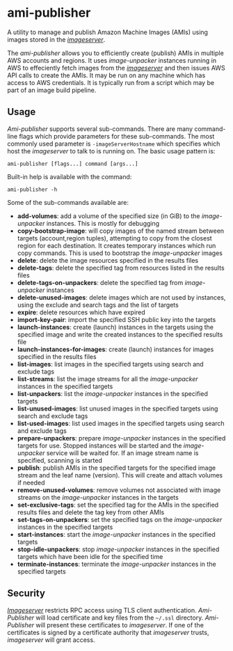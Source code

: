 # ami-publisher
A utility to manage and publish Amazon Machine Images (AMIs) using images stored
in the *[imageserver](../imageserver/README.md)*.

The *ami-publisher* allows you to efficiently create (publish) AMIs in multiple
AWS accounts and regions. It uses *image-unpacker* instances running in AWS to
effeciently fetch images from the *[imageserver](../imageserver/README.md)* and
then issues AWS API calls to create the AMIs. It may be run on any machine which
has access to AWS credentials. It is typically run from a script which may be
part of an image build pipeline.

## Usage
*Ami-publisher* supports several sub-commands. There are many command-line flags
which provide parameters for these sub-commands. The most commonly used
parameter is `-imageServerHostname` which specifies which host the *imageserver*
to talk to is running on. The basic usage pattern is:

```
ami-publisher [flags...] command [args...]
```

Built-in help is available with the command:

```
ami-publisher -h
```

Some of the sub-commands available are:

- **add-volumes**: add a volume of the specified size (in GiB) to the
                   *image-unpacker* instances. This is mostly for debugging
- **copy-bootstrap-image**: will copy images of the named stream between targets
                            (account,region tuples), attempting to copy from the
                            closest region for each destination. It creates
                            temporary instances which run copy commands. This is
                            used to bootstrap the *image-unpacker* images
- **delete**: delete the image resources specified in the results files
- **delete-tags**: delete the specified tag from resources listed in the results
                   files
- **delete-tags-on-unpackers**: delete the specified tag from *image-unpacker*
                                instances
- **delete-unused-images**: delete images which are not used by instances, using
                            the exclude and search tags and the list of targets
- **expire**: delete resources which have expired
- **import-key-pair**: import the specified SSH public key into the targets
- **launch-instances**: create (launch) instances in the targets using the
                        specified image and write the created instances to the
                        specified results file
- **launch-instances-for-images**: create (launch) instances for images
                                   specified in the results files
- **list-images**: list images in the specified targets using search and exclude
                   tags
- **list-streams**: list the image streams for all the *image-unpacker*
                    instances in the specified targets
- **list-unpackers**: list the *image-unpacker* instances in the specified
                      targets
- **list-unused-images**: list unused images in the specified targets using
                          search and exclude tags
- **list-used-images**: list used images in the specified targets using
                          search and exclude tags
- **prepare-unpackers**: prepare *image-unpacker* instances in the specified
                         targets for use. Stopped instances will be started and
                         the *image-unpacker* service will be waited for. If
                         an image stream name is specified, scanning is started
- **publish**: publish AMIs in the specified targets for the specified image
               stream and the leaf name (version). This will create and attach
               volumes if needed
- **remove-unused-volumes**: remove volumes not associated with image streams
                             on the *image-unpacker* instances in the targets
- **set-exclusive-tags**: set the specified tag for the AMIs in the specified
                          results files and delete the tag key from other AMIs
- **set-tags-on-unpackers**: set the specified tags on the *image-unpacker*
                             instances in the specified targets
- **start-instances**: start the *image-unpacker* instances in the specified
                       targets
- **stop-idle-unpackers**: stop *image-unpacker* instances in the specified
                           targets which have been idle for the specified time
- **terminate-instances**: terminate the *image-unpacker* instances in the
                           specified targets

## Security
*[Imageserver](../imageserver/README.md)* restricts RPC access using TLS client
authentication. *Ami-Publisher* will load certificate and key files from the
`~/.ssl` directory. *Ami-Publisher* will present these certificates to
*imageserver*. If one of the certificates is signed by a certificate authority
that *imageserver* trusts, *imageserver* will grant access.
